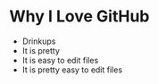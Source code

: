 # Why I Love GitHub

* Drinkups
* It is pretty
* It is easy to edit files
* It is pretty easy to edit files
